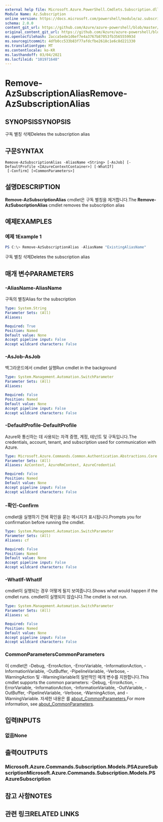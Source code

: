 ```yaml
---
external help file: Microsoft.Azure.PowerShell.Cmdlets.Subscription.dll-Help.xml
Module Name: Az.Subscription
online version: https://docs.microsoft.com/powershell/module/az.subscription/remove-azsubscriptionalias
schema: 2.0.0
content_git_url: https://github.com/Azure/azure-powershell/blob/master/src/Subscription/Subscription/help/Remove-AzSubscriptionAlias.md
original_content_git_url: https://github.com/Azure/azure-powershell/blob/master/src/Subscription/Subscription/help/Remove-AzSubscriptionAlias.md
ms.openlocfilehash: 2acca5ede1d6ef7e4a3767b87053fb356555993d
ms.sourcegitcommit: 4dfb0cc533b83f77afdcfbe2618c1e6c8d221330
ms.translationtype: MT
ms.contentlocale: ko-KR
ms.lasthandoff: 03/04/2021
ms.locfileid: "101971648"
---
```

# <span data-ttu-id="95860-101">Remove-AzSubscriptionAlias</span><span class="sxs-lookup"><span data-stu-id="95860-101">Remove-AzSubscriptionAlias</span></span>

## <span data-ttu-id="95860-102">SYNOPSIS</span><span class="sxs-lookup"><span data-stu-id="95860-102">SYNOPSIS</span></span>
<span data-ttu-id="95860-103">구독 별칭 삭제</span><span class="sxs-lookup"><span data-stu-id="95860-103">Deletes the subscription alias</span></span>

## <span data-ttu-id="95860-104">구문</span><span class="sxs-lookup"><span data-stu-id="95860-104">SYNTAX</span></span>

```
Remove-AzSubscriptionAlias -AliasName <String> [-AsJob] [-DefaultProfile <IAzureContextContainer>] [-WhatIf]
 [-Confirm] [<CommonParameters>]
```

## <span data-ttu-id="95860-105">설명</span><span class="sxs-lookup"><span data-stu-id="95860-105">DESCRIPTION</span></span>
<span data-ttu-id="95860-106">**Remove-AzSubscriptionAlias** cmdlet은 구독 별칭을 제거합니다.</span><span class="sxs-lookup"><span data-stu-id="95860-106">The **Remove-AzSubscriptionAlias** cmdlet removes the subscription alias</span></span>

## <span data-ttu-id="95860-107">예제</span><span class="sxs-lookup"><span data-stu-id="95860-107">EXAMPLES</span></span>

### <span data-ttu-id="95860-108">예제 1</span><span class="sxs-lookup"><span data-stu-id="95860-108">Example 1</span></span>
```powershell
PS C:\> Remove-AzSubscriptionAlias -AliasName "ExistingAliasName"
```

<span data-ttu-id="95860-109">구독 별칭 삭제</span><span class="sxs-lookup"><span data-stu-id="95860-109">Deletes the subscription alias</span></span>

## <span data-ttu-id="95860-110">매개 변수</span><span class="sxs-lookup"><span data-stu-id="95860-110">PARAMETERS</span></span>

### <span data-ttu-id="95860-111">-AliasName</span><span class="sxs-lookup"><span data-stu-id="95860-111">-AliasName</span></span>
<span data-ttu-id="95860-112">구독의 별칭</span><span class="sxs-lookup"><span data-stu-id="95860-112">Alias for the subscription</span></span>

```yaml
Type: System.String
Parameter Sets: (All)
Aliases:

Required: True
Position: Named
Default value: None
Accept pipeline input: False
Accept wildcard characters: False
```

### <span data-ttu-id="95860-113">-AsJob</span><span class="sxs-lookup"><span data-stu-id="95860-113">-AsJob</span></span>
<span data-ttu-id="95860-114">백그라운드에서 cmdlet 실행</span><span class="sxs-lookup"><span data-stu-id="95860-114">Run cmdlet in the background</span></span>

```yaml
Type: System.Management.Automation.SwitchParameter
Parameter Sets: (All)
Aliases:

Required: False
Position: Named
Default value: None
Accept pipeline input: False
Accept wildcard characters: False
```

### <span data-ttu-id="95860-115">-DefaultProfile</span><span class="sxs-lookup"><span data-stu-id="95860-115">-DefaultProfile</span></span>
<span data-ttu-id="95860-116">Azure와 통신하는 데 사용되는 자격 증명, 계정, 테넌트 및 구독입니다.</span><span class="sxs-lookup"><span data-stu-id="95860-116">The credentials, account, tenant, and subscription used for communication with Azure.</span></span>

```yaml
Type: Microsoft.Azure.Commands.Common.Authentication.Abstractions.Core.IAzureContextContainer
Parameter Sets: (All)
Aliases: AzContext, AzureRmContext, AzureCredential

Required: False
Position: Named
Default value: None
Accept pipeline input: False
Accept wildcard characters: False
```

### <span data-ttu-id="95860-117">-확인</span><span class="sxs-lookup"><span data-stu-id="95860-117">-Confirm</span></span>
<span data-ttu-id="95860-118">cmdlet을 실행하기 전에 확인을 묻는 메시지가 표시됩니다.</span><span class="sxs-lookup"><span data-stu-id="95860-118">Prompts you for confirmation before running the cmdlet.</span></span>

```yaml
Type: System.Management.Automation.SwitchParameter
Parameter Sets: (All)
Aliases: cf

Required: False
Position: Named
Default value: None
Accept pipeline input: False
Accept wildcard characters: False
```

### <span data-ttu-id="95860-119">-WhatIf</span><span class="sxs-lookup"><span data-stu-id="95860-119">-WhatIf</span></span>
<span data-ttu-id="95860-120">cmdlet이 실행되는 경우 어떻게 될지 보여줍니다.</span><span class="sxs-lookup"><span data-stu-id="95860-120">Shows what would happen if the cmdlet runs.</span></span>
<span data-ttu-id="95860-121">cmdlet이 실행되지 않습니다.</span><span class="sxs-lookup"><span data-stu-id="95860-121">The cmdlet is not run.</span></span>

```yaml
Type: System.Management.Automation.SwitchParameter
Parameter Sets: (All)
Aliases: wi

Required: False
Position: Named
Default value: None
Accept pipeline input: False
Accept wildcard characters: False
```

### <span data-ttu-id="95860-122">CommonParameters</span><span class="sxs-lookup"><span data-stu-id="95860-122">CommonParameters</span></span>
<span data-ttu-id="95860-123">이 cmdlet은 -Debug, -ErrorAction, -ErrorVariable, -InformationAction, -InformationVariable, -OutBuffer, -PipelineVariable, -Verbose, -WarningAction 및 -WarningVariable의 일반적인 매개 변수를 지원합니다.</span><span class="sxs-lookup"><span data-stu-id="95860-123">This cmdlet supports the common parameters: -Debug, -ErrorAction, -ErrorVariable, -InformationAction, -InformationVariable, -OutVariable, -OutBuffer, -PipelineVariable, -Verbose, -WarningAction, and -WarningVariable.</span></span> <span data-ttu-id="95860-124">자세한 내용은 를 [about_CommonParameters.](http://go.microsoft.com/fwlink/?LinkID=113216)</span><span class="sxs-lookup"><span data-stu-id="95860-124">For more information, see [about_CommonParameters](http://go.microsoft.com/fwlink/?LinkID=113216).</span></span>

## <span data-ttu-id="95860-125">입력</span><span class="sxs-lookup"><span data-stu-id="95860-125">INPUTS</span></span>

### <span data-ttu-id="95860-126">없음</span><span class="sxs-lookup"><span data-stu-id="95860-126">None</span></span>

## <span data-ttu-id="95860-127">출력</span><span class="sxs-lookup"><span data-stu-id="95860-127">OUTPUTS</span></span>

### <span data-ttu-id="95860-128">Microsoft.Azure.Commands.Subscription.Models.PSAzureSubscription</span><span class="sxs-lookup"><span data-stu-id="95860-128">Microsoft.Azure.Commands.Subscription.Models.PSAzureSubscription</span></span>

## <span data-ttu-id="95860-129">참고 사항</span><span class="sxs-lookup"><span data-stu-id="95860-129">NOTES</span></span>

## <span data-ttu-id="95860-130">관련 링크</span><span class="sxs-lookup"><span data-stu-id="95860-130">RELATED LINKS</span></span>

